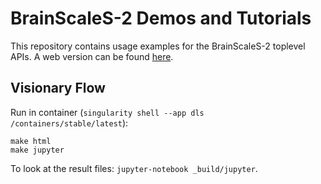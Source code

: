 # BrainScaleS-2 Demos and Tutorials

This repository contains usage examples for the BrainScaleS-2 toplevel APIs.
A web version can be found [here](https://electronicvisions.github.io/documentation-brainscales2/brainscales2-demos).

## Visionary Flow

Run in container (`singularity shell --app dls /containers/stable/latest`):

```shell
make html
make jupyter
```

To look at the result files: `jupyter-notebook _build/jupyter`.
